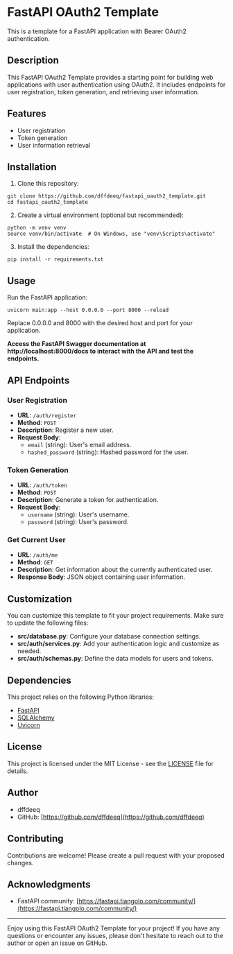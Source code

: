 # FastAPI OAuth2 Template

This is a template for a FastAPI application with Bearer OAuth2 authentication.

## Description

This FastAPI OAuth2 Template provides a starting point for building web applications with user authentication using OAuth2. It includes endpoints for user registration, token generation, and retrieving user information.

## Features

- User registration
- Token generation
- User information retrieval

## Installation
1. Clone this repository:
```
git clone https://github.com/dffdeeq/fastapi_oauth2_template.git
cd fastapi_oauth2_template
```
2. Create a virtual environment (optional but recommended):
```
python -m venv venv
source venv/bin/activate  # On Windows, use "venv\Scripts\activate"
```
3. Install the dependencies:

```
pip install -r requirements.txt
```
## Usage

Run the FastAPI application:

```
uvicorn main:app --host 0.0.0.0 --port 8000 --reload
```
Replace 0.0.0.0 and 8000 with the desired host and port for your application. 

**Access the FastAPI Swagger documentation at http://localhost:8000/docs to interact with the API and test the endpoints.**

## API Endpoints

### User Registration

- **URL**: `/auth/register`
- **Method**: `POST`
- **Description**: Register a new user.
- **Request Body**:
  - `email` (string): User's email address.
  - `hashed_password` (string): Hashed password for the user.

### Token Generation

- **URL**: `/auth/token`
- **Method**: `POST`
- **Description**: Generate a token for authentication.
- **Request Body**:
  - `username` (string): User's username.
  - `password` (string): User's password.

### Get Current User

- **URL**: `/auth/me`
- **Method**: `GET`
- **Description**: Get information about the currently authenticated user.
- **Response Body**: JSON object containing user information.

## Customization

You can customize this template to fit your project requirements. Make sure to update the following files:

- **src/database.py**: Configure your database connection settings.
- **src/auth/services.py**: Add your authentication logic and customize as needed.
- **src/auth/schemas.py**: Define the data models for users and tokens.

## Dependencies

This project relies on the following Python libraries:

- [FastAPI](https://fastapi.tiangolo.com/)
- [SQLAlchemy](https://www.sqlalchemy.org/)
- [Uvicorn](https://www.uvicorn.org/)

## License

This project is licensed under the MIT License - see the [LICENSE](LICENSE) file for details.

## Author

- dffdeeq
- GitHub: [https://github.com/dffdeeq](https://github.com/dffdeeq)

## Contributing

Contributions are welcome! Please create a pull request with your proposed changes.

## Acknowledgments

- FastAPI community: [https://fastapi.tiangolo.com/community/](https://fastapi.tiangolo.com/community/)

---

Enjoy using this FastAPI OAuth2 Template for your project! If you have any questions or encounter any issues, please don't hesitate to reach out to the author or open an issue on GitHub.
